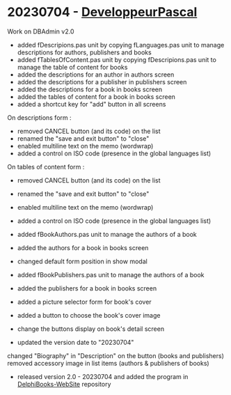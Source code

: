 # 20230704 - [DeveloppeurPascal](https://github.com/DeveloppeurPascal)

Work on DBAdmin v2.0

* added fDescripions.pas unit by copying fLanguages.pas unit to manage descriptions for authors, publishers and books
* added fTablesOfContent.pas unit by copying fDescripions.pas unit to manage the table of content for books
* added the descriptions for an author in authors screen
* added the descriptions for a publisher in publishers screen
* added the descriptions for a book in books screen
* added the tables of content for a book in books screen
* added a shortcut key for "add" button in all screens

On descriptions form :

* removed CANCEL button (and its code) on the list
* renamed the "save and exit button" to "close"
* enabled multiline text on the memo (wordwrap)
* added a control on ISO code (presence in the global languages list)

On tables of content form :

* removed CANCEL button (and its code) on the list
* renamed the "save and exit button" to "close"
* enabled multiline text on the memo (wordwrap)
* added a control on ISO code (presence in the global languages list)

* added fBookAuthors.pas unit to manage the authors of a book
* added the authors for a book in books screen

* changed default form position in show modal

* added fBookPublishers.pas unit to manage the authors of a book
* added the publishers for a book in books screen

* added a picture selector form for book's cover
* added a button to choose the book's cover image
* change the buttons display on book's detail screen

* updated the version date to "20230704"

changed "Biography" in "Description" on the button (books and publishers)
removed accessory image in list items (authors & publishers of books)

* released version 2.0 - 20230704 and added the program in [DelphiBooks-WebSite](https://github.com/DeveloppeurPascal/DelphiBooks-WebSite) repository
